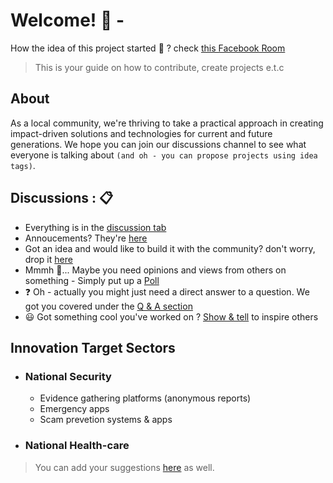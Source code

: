 
<!--

**Here are some ideas to get you started:**

🙋‍♀️ A short introduction - what is your organization all about?
🌈 Contribution guidelines - how can the community get involved?
👩‍💻 Useful resources - where can the community find your docs? Is there anything else the community should know?
🍿 Fun facts - what does your team eat for breakfast?
🧙 Remember, you can do mighty things with the power of [Markdown](https://docs.github.com/github/writing-on-github/getting-started-with-writing-and-formatting-on-github/basic-writing-and-formatting-syntax)
-->

# Welcome! :tada: - 
How the idea of this project started :thinking: ? check [this Facebook Room](https://web.facebook.com/100008372148032/videos/491711999358531/)

> This is your guide on how to contribute, create projects e.t.c

## About
As a local community, we're thriving to take a practical approach in creating impact-driven solutions and technologies for current and future generations. We hope you can join our discussions channel to see what everyone is talking about `(and oh - you can propose projects using idea tags)`. 

## Discussions : 📋
- Everything is in the [discussion tab](https://github.com/Meta-DevC-Lusaka-Community-Projects/.github/discussions/)
- Annoucements? They're [here](https://github.com/Meta-DevC-Lusaka-Community-Projects/.github/discussions/categories/announcements)
- Got an idea and would like to build it with the community? don't worry, drop it [here](https://github.com/Meta-DevC-Lusaka-Community-Projects/.github/discussions/categories/ideas-projects)
- Mmmh :thinking:... Maybe you need opinions and views from others on something - Simply put up a [Poll](https://github.com/Meta-DevC-Lusaka-Community-Projects/.github/discussions/categories/polls)
-  :question: Oh - actually you might just need a direct answer to a question. We got you covered under the [Q & A section](https://github.com/Meta-DevC-Lusaka-Community-Projects/.github/discussions/categories/q-a)
- :smiley: Got something cool you've worked on ? [Show & tell](https://github.com/Meta-DevC-Lusaka-Community-Projects/.github/discussions/categories/show-and-tell) to inspire others

## Innovation Target Sectors 
- ### National Security
  - Evidence gathering platforms (anonymous reports)
  - Emergency apps
  - Scam prevetion systems & apps
- ### National Health-care


> You can add your suggestions [here](https://github.com/Meta-DevC-Lusaka-Community-Projects/guide/discussions/categories/ideas-projects) as well.

